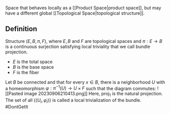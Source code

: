 Space that behaves locally as a [[Product Space|product space]], but may have a different global [[Topological Space|topological structure]].

## Definition
Structure $(E,B,\pi, F)$, where $E,B$ and $F$ are topological spaces and $\pi:E\rightarrow B$ is a continuous surjection satisfying local triviality that we call bundle projection.
- $E$ is the total space
- $B$ is the base space
- $F$ is the fiber

Let $B$ be connected and that for every $x\in B$, there is a neighborhood $U$ with a homeomorphism $\varphi:\pi^{-1}(U)\rightarrow U\times F$ such that the diagram commutes:
![[Pasted image 20230906210413.png]]
Here, $\text{proj}_1$ is the natural projection.
The set of all $\{(U_i, \varphi_i)\}$ is called a local trivialization of the bundle.
#DontGetIt 